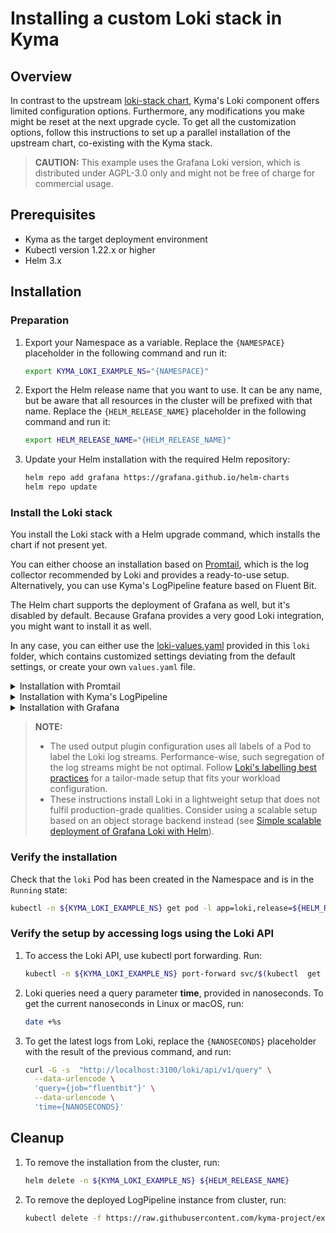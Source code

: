 # Installing a custom Loki stack in Kyma

## Overview

In contrast to the upstream [loki-stack chart](https://github.com/grafana/helm-charts/tree/main/charts/loki-stack), Kyma's Loki component offers limited configuration options. Furthermore, any modifications you make might be reset at the next upgrade cycle.
To get all the customization options, follow this instructions to set up a parallel installation of the upstream chart, co-existing with the Kyma stack.

>**CAUTION:** This example uses the Grafana Loki version, which is distributed under AGPL-3.0 only and might not be free of charge for commercial usage.

## Prerequisites

- Kyma as the target deployment environment
- Kubectl version 1.22.x or higher
- Helm 3.x

## Installation

### Preparation

1. Export your Namespace as a variable. Replace the `{NAMESPACE}` placeholder in the following command and run it:

    ```bash
    export KYMA_LOKI_EXAMPLE_NS="{NAMESPACE}"
    ```

2. Export the Helm release name that you want to use. It can be any name, but be aware that all resources in the cluster will be prefixed with that name. Replace the `{HELM_RELEASE_NAME}` placeholder in the following command and run it:

    ```bash
    export HELM_RELEASE_NAME="{HELM_RELEASE_NAME}"
    ```

3. Update your Helm installation with the required Helm repository:

    ```bash
    helm repo add grafana https://grafana.github.io/helm-charts
    helm repo update
    ```

### Install the Loki stack

You install the Loki stack with a Helm upgrade command, which installs the chart if not present yet.

You can either choose an installation based on [Promtail](https://grafana.com/docs/loki/latest/clients/promtail/), which is the log collector recommended by Loki and provides a ready-to-use setup.
Alternatively, you can use Kyma's LogPipeline feature based on Fluent Bit.

The Helm chart supports the deployment of Grafana as well, but it's disabled by default. Because Grafana provides a very good Loki integration, you might want to install it as well.

In any case, you can either use the [loki-values.yaml](./loki-values.yaml) provided in this `loki` folder, which contains customized settings deviating from the default settings, or create your own `values.yaml` file.

<div tabs name="default-settings" group="configuration">
  <details>
  <summary label="promtail-installation">
  Installation with Promtail
  </summary>

To install the Loki stack based on Promtail, run:

```bash
helm upgrade --install --create-namespace -n ${KYMA_LOKI_EXAMPLE_NS} ${HELM_RELEASE_NAME} grafana/loki-stack -f https://raw.githubusercontent.com/kyma-project/examples/main/loki/loki-values.yaml
```
  </details>
  <details>
  <summary label="fluent-bit-installation">
  Installation with Kyma's LogPipeline
  </summary>

>**CAUTION:** This setup uses an unsupported output plugin for the LogPipline. Support for this might be removed in future.

1. To install the Loki stack with Kyma's LogPipeline feature based on Fluent Bit, run:

   ```bash
   helm upgrade --install --create-namespace -n ${KYMA_LOKI_EXAMPLE_NS} ${HELM_RELEASE_NAME} grafana/loki-stack -f https://raw.githubusercontent.com/kyma-project/examples/main/loki/loki-values.yaml --set promtail.enabled=false
   ```

2. Download the [LogPipeline](logpipeline.yaml) and replace the `{HELM_RELEASE_NAME}` and `{NAMESPACE}` placeholder.

3. Apply the modified LogPipeline:

   ```bash
   kubectl apply -f logpipeline.yaml
   ```

When the status of the applied LogPipeline resource turns into `Running`, the underlying Fluent Bit is reconfigured and log shipment to your Loki instance is active.

  </details>
  <details>
  <summary label="installation-with-grafana">
  Installation with Grafana
  </summary>

  The used Helm chart supports the deployment of Grafana as well, but is disabled by default. Because Grafana provides a very good Loki integration, you might want to install it as well.

  1. To deploy Grafana alongside Loki, with Loki pre-configured as a datasource, run:

     ```bash
     helm upgrade --install --create-namespace -n ${KYMA_LOKI_EXAMPLE_NS} ${HELM_RELEASE_NAME} grafana/loki-stack -f https://raw.githubusercontent.com/kyma-project/examples/main/loki/loki-values.yaml -f https://raw.githubusercontent.com/kyma-project/examples/main/loki/grafana-values.yaml --set grafana.adminPassword=myPwd
     ```

  2. To access the Grafana UI with kubectl port forwarding, run:

     ```bash
     kubectl -n ${KYMA_LOKI_EXAMPLE_NS} port-forward svc/${HELM_RELEASE_NAME}-grafana 3000:80
     ```

  3. Open Grafana in your browser under `http://localhost:3000` and log in with user admin and the password taken from the previous Helm command.
  
  </details>
</div>

>**NOTE:**
>- The used output plugin configuration uses all labels of a Pod to label the Loki log streams. Performance-wise, such segregation of the log streams might be not optimal. Follow [Loki's labelling best practices](https://grafana.com/docs/loki/latest/best-practices/) for a tailor-made setup that fits your workload configuration.
>- These instructions install Loki in a lightweight setup that does not fulfil production-grade qualities. Consider using a scalable setup based on an object storage backend instead (see [Simple scalable deployment of Grafana Loki with Helm](https://grafana.com/docs/loki/latest/installation/simple-scalable-helm/)).


### Verify the installation

Check that the `loki` Pod has been created in the Namespace and is in the `Running` state:

```bash
kubectl -n ${KYMA_LOKI_EXAMPLE_NS} get pod -l app=loki,release=${HELM_RELEASE_NAME}
```

### Verify the setup by accessing logs using the Loki API

1. To access the Loki API, use kubectl port forwarding. Run:

   ```bash
   kubectl -n ${KYMA_LOKI_EXAMPLE_NS} port-forward svc/$(kubectl  get svc -n ${KYMA_LOKI_EXAMPLE_NS} -l app=loki,release=${HELM_RELEASE_NAME},variant=headless -ojsonpath='{.items[0].metadata.name}') 3100
   ```

1. Loki queries need a query parameter **time**, provided in nanoseconds. To get the current nanoseconds in Linux or macOS, run:

   ```bash
   date +%s
   ```

1. To get the latest logs from Loki, replace the `{NANOSECONDS}` placeholder with the result of the previous command, and run:

   ```bash
   curl -G -s  "http://localhost:3100/loki/api/v1/query" \
     --data-urlencode \
     'query={job="fluentbit"}' \
     --data-urlencode \
     'time={NANOSECONDS}'
   ```

## Cleanup

1. To remove the installation from the cluster, run:

   ```bash
   helm delete -n ${KYMA_LOKI_EXAMPLE_NS} ${HELM_RELEASE_NAME}
   ```

2. To remove the deployed LogPipeline instance from cluster, run:

   ```bash
   kubectl delete -f https://raw.githubusercontent.com/kyma-project/examples/main/loki/logpipeline-custom.yaml
   ```
